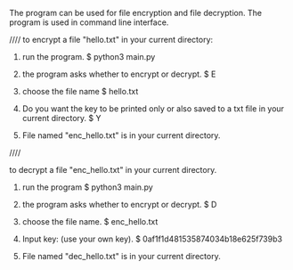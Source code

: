 The program can be used for file encryption and file decryption. The program is used in command line interface.

////
to encrypt a file "hello.txt" in your current directory:
1. run the program.
$ python3 main.py

2. the program asks whether to encrypt or decrypt.
$ E

3. choose the file name
$ hello.txt

4. Do you want the key to be printed only or also saved to a txt file in your current directory.
$ Y

5. File named "enc_hello.txt" is in your current directory.

////

to decrypt a file "enc_hello.txt" in your current directory.
1. run the program
$ python3 main.py

2. the program asks whether to encrypt or decrypt.
$ D

3. choose the file name.
$ enc_hello.txt

4. Input key: (use your own key).
$ 0af1f1d481535874034b18e625f739b3

5. File named "dec_hello.txt" is in your current directory.
